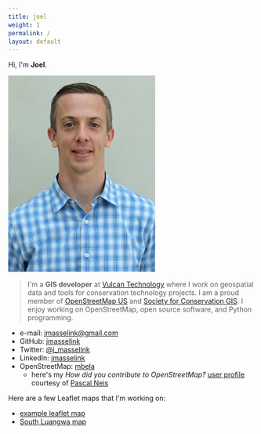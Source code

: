 ```yaml
---
title: joel
weight: 1
permalink: /
layout: default
---
```


Hi, I'm **Joel**.

[comment]:![joelm](/images/Masselink-edit.jpg)
<img src="/images/Masselink-edit.jpg" alt="photo" width="300px" height="400px"/>


>I'm a **GIS developer** at [Vulcan Technology](http://www.vulcan.com/technology) where I work on geospatial data and tools for conservation technology projects.
>I am a proud member of [OpenStreetMap US](http://openstreetmap.org) and [Society for Conservation GIS](http://scgis.org). 
>I enjoy working on OpenStreetMap, open source software, and Python programming.

* e-mail: [jmasselink@gmail.com](mailto:jmasselink@gmail.com)
* GitHub: [jmasselink](http://github.com/jmasselink)
* Twitter: [@j_masselink](http://twitter.com/j_masselink)
* LinkedIn: [jmasselink](https://www.linkedin.com/in/jmasselink)
* OpenStreetMap: [mbela](http://www.openstreetmap.org/user/mbela)  
    -  here's my *How did you contribute to OpenStreetMap?* [user profile](http://hdyc.neis-one.org/?mbela) courtesy of [Pascal Neis](http://neis-one.org)


Here are a few Leaflet maps that I'm working on:

* [example leaflet map](/maps/leaflet-map.html)
* [South Luangwa map](/maps/SLuangwa-map.html)
